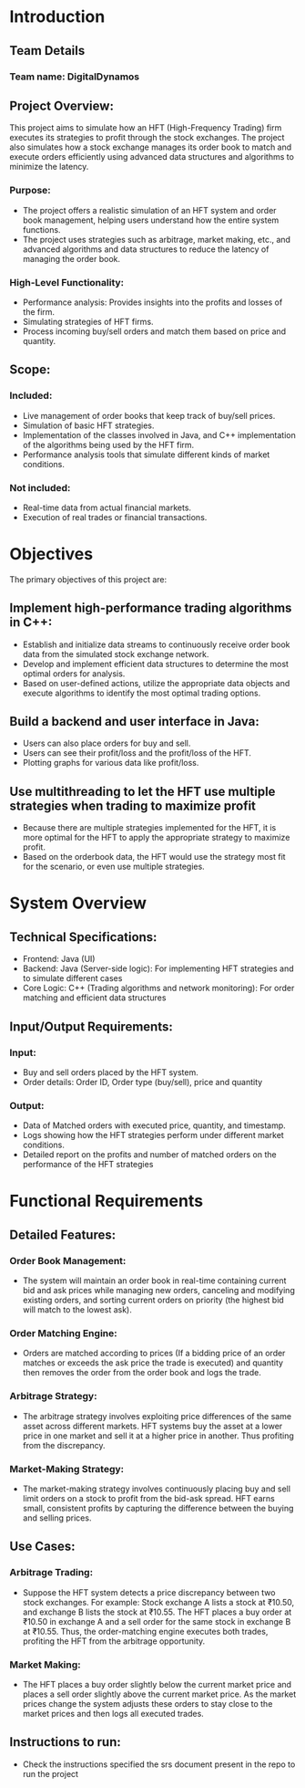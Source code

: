 # Introduction
## Team Details
### Team name: DigitalDynamos

## Project Overview:
This project aims to simulate how an HFT (High-Frequency Trading) firm executes its strategies to profit through the stock exchanges. The project also simulates how a stock exchange manages its order book to match and execute orders efficiently using advanced data structures and algorithms to minimize the latency.

### Purpose:
- The project offers a realistic simulation of an HFT system and order book management, helping users understand how the entire system functions.
- The project uses strategies such as arbitrage, market making, etc., and advanced algorithms and data structures to reduce the latency of managing the order book.

### High-Level Functionality:
- Performance analysis: Provides insights into the profits and losses of the firm.
- Simulating strategies of HFT firms. 
- Process incoming buy/sell orders and match them based on price and quantity.
## Scope:
### Included: 
- Live management of order books that keep track of buy/sell prices.
- Simulation of basic HFT strategies.
- Implementation of the classes involved in Java, and C++ implementation of the algorithms being used by the HFT firm.
- Performance analysis tools that simulate different kinds of market conditions.
### Not included:
- Real-time data from actual financial markets.
- Execution of real trades or financial transactions.

# Objectives
The primary objectives of this project are:
## Implement high-performance trading algorithms in C++:
- Establish and initialize data streams to continuously receive order book data from the simulated stock exchange network.
- Develop and implement efficient data structures to determine the most optimal orders for analysis.
- Based on user-defined actions, utilize the appropriate data objects and execute algorithms to identify the most optimal trading options.
## Build a backend and user interface in Java:
- Users can also place orders for buy and sell.
- Users can see their profit/loss and the profit/loss of the HFT.
- Plotting graphs for various data like profit/loss.
## Use multithreading to let the HFT use multiple strategies when trading to maximize profit
- Because there are multiple strategies implemented for the HFT, it is more optimal for the HFT to apply the appropriate strategy to maximize profit.
- Based on the orderbook data, the HFT would use the strategy most fit for the scenario, or even use multiple strategies.
# System Overview
## Technical Specifications:
- Frontend: Java (UI)
- Backend: Java (Server-side logic): For implementing HFT strategies and to simulate different cases
- Core Logic: C++ (Trading algorithms and network monitoring): For order matching and efficient data structures
## Input/Output Requirements:
### Input:
- Buy and sell orders placed by the HFT system.  
- Order details: Order ID, Order type (buy/sell), price and quantity
### Output: 
- Data of Matched orders with executed price, quantity, and timestamp.
- Logs showing how the HFT strategies perform under different market conditions.
- Detailed report on the profits and number of matched orders on the performance of the HFT strategies
# Functional Requirements
## Detailed Features:
### Order Book Management: 
- The system will maintain an order book in real-time containing current bid and ask prices while managing new orders, canceling and modifying existing orders, and sorting current orders on priority (the highest bid will match to the lowest ask).

### Order Matching Engine: 
- Orders are matched according to prices (If a bidding price of an order matches or exceeds the ask price the trade is executed) and quantity then removes the order from the order book and logs the trade.

### Arbitrage Strategy: 
- The arbitrage strategy involves exploiting price differences of the same asset across different markets. HFT systems buy the asset at a lower price in one market and sell it at a higher price in another. Thus profiting from the discrepancy.

### Market-Making Strategy: 
- The market-making strategy involves continuously placing buy and sell limit orders on a stock to profit from the bid-ask spread. HFT earns small, consistent profits by capturing the difference between the buying and selling prices.

## Use Cases:
### Arbitrage Trading: 
- Suppose the HFT system detects a price discrepancy between two stock exchanges. For example:
Stock exchange A lists a stock at ₹10.50, and exchange B lists the stock at ₹10.55. The HFT places a buy order at ₹10.50 in exchange A and a sell order for the same stock in exchange B at ₹10.55. Thus, the order-matching engine executes both trades, profiting the HFT from the arbitrage opportunity.
### Market Making: 
- The HFT places a buy order slightly below the current market price and places a sell order slightly above the current market price.
As the market prices change the system adjusts these orders to stay close to the market prices and then logs all executed trades.

## Instructions to run:
- Check the instructions specified the srs document present in the repo to run the project
